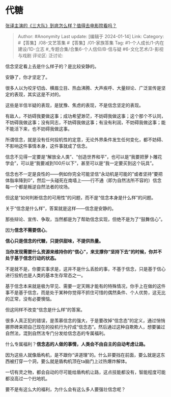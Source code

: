 # 代糖
[张译主演的《三大队》到底怎么样？值得去电影院看吗？](https://www.zhihu.com/question/634310262/answer/3329302787)

> Author: #Anonymity
> Last update: [编辑于 2024-01-14]
> Link:
> Category: #【答集】/08-文艺答集 #【答集】/01-家族答集
> Tag: #1-个人成长/1-内在建设/1D-立志  #_专题合集/合集6-个人信仰/B-信与疑 #6-文化艺术/3-影视与戏剧
> 评论区:
> 泛讨论:

信念坚定看上去是什么样子的？是比较安静的。

安静了，你才坚定了。

很多人以为咬牙切齿、横眉立目、热血沸腾、大声疾呼、大量辩论、广泛宣传是坚定的表现，其实这是不对的。

这些是半信半疑的表现，是犹豫、焦虑的表现，不是信念坚定的表现。

有敌人，不妨碍我要做这事；成功希望渺茫，不妨碍我做这事；这个那个不认同，不妨碍我做这事；没有同志，不妨碍我做这事；有没有利润，不妨碍我做这事；能不能活下来，也不妨碍我做这事。

所谓信念，就是没有任何投机性的定意，无论外界条件发生任何变化，都不妨碍、不影响这件事情本身，这件事就成了信念。

信念不见得一定要是“解放全人类”、“创造世界和平”，也可以是“我要把萝卜雕花学会”，可以是“我要减到100斤以下”，甚至可以是“我一定要买到这个玩具”。

信念也不一定是良性的——例如你完全可能坚信“永动机是可能的”或者坚持“要把体脂率降到0”，然后一头碰死在南墙上——行不通（即为自然法所不容的）信念每一个都是叛逆自然法者的坟场。

但这是“如何判断信念的可用性”的问题，而不是“信念本身是什么样”的问题。

关于“信念是什么样”，答案就是这样——信念是安静的。

那些辩论、宣传、争取，当然都是为了帮助信念实现，但绝不是为了“鼓舞信心”。

因为**信念不需要信心**。

**信心只是信念的代糖，只提供甜味，不提供热量。**

**当你发现需要什么资源来维持你的“信心”，来支撑你“坚持下去”的时候，你并不处于基于信念行动的状态。**

不是就不是，你要实事求是，这并不是什么丢脸的事，不基于信念，只是基于信心进行投机也是人类的基本生存常态之一。

基于信念本来就是极为罕见、需要一定天赐才能有的特殊情况，你手上在做的这件事不是基于信念，而是处于某种你觉得不抓住可惜的偶然条件、个人优势，这无比的正常，没有必要懊恼。

但这同样不改变“信念是什么样”的答案。

很多人真正犯的错误，是羡慕信念的强大，于是要改掉“信念态”的定义，通过悄悄挪界碑来把自己现在的投机行为拧成“信念态”。然后通过这种自欺欺人，想要骗过自然法，混到自然法专门分发给信念态的专属福利。

什么专属福利？**信念态的人做的事情，人类会不由自主的自动考虑让路。**

因为这些人就像盾构机，是不跟你“讲道理”的。什么非要挡在前面，要么就是这东西被打穿一个洞，要么就是盾构机顶在ta脑门上过热爆炸解体。

一切有灵之物，都会自动的尽可能给盾构机让路，这点技能都没有，智能程度可能都没高过一个扫地机。

要不是有这么大的福利，为什么会有这么多人要强壮信念呢？
